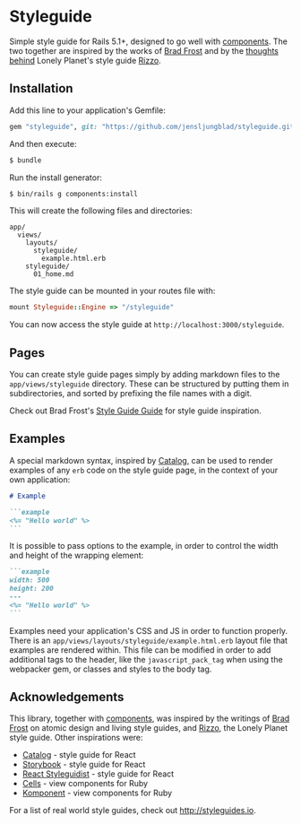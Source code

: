 # Styleguide

Simple style guide for Rails 5.1+, designed to go well with [components](https://github.com/jensljungblad/components). The two together are inspired by the works of [Brad Frost](http://bradfrost.com) and by the [thoughts behind](http://engineering.lonelyplanet.com/2014/05/18/a-maintainable-styleguide.html) Lonely Planet's style guide [Rizzo](http://rizzo.lonelyplanet.com).

## Installation

Add this line to your application's Gemfile:

```ruby
gem "styleguide", git: "https://github.com/jensljungblad/styleguide.git"
```

And then execute:

```sh
$ bundle
```

Run the install generator:

```sh
$ bin/rails g components:install
```

This will create the following files and directories:

```
app/
  views/
    layouts/
      styleguide/
        example.html.erb
    styleguide/
      01_home.md
```

The style guide can be mounted in your routes file with:

```ruby
mount Styleguide::Engine => "/styleguide"
```

You can now access the style guide at `http://localhost:3000/styleguide`.

## Pages

You can create style guide pages simply by adding markdown files to the `app/views/styleguide` directory. These can be structured by putting them in subdirectories, and sorted by prefixing the file names with a digit.

Check out Brad Frost's [Style Guide Guide](https://github.com/bradfrost/style-guide-guide) for style guide inspiration.

## Examples

A special markdown syntax, inspired by [Catalog](https://www.catalog.style), can be used to render examples of any `erb` code on the style guide page, in the context of your own application:

````markdown
# Example

```example
<%= "Hello world" %>
```
````

It is possible to pass options to the example, in order to control the width and height of the wrapping element:


````markdown
```example
width: 500
height: 200
---
<%= "Hello world" %>
```
````

Examples need your application's CSS and JS in order to function properly. There is an `app/views/layouts/styleguide/example.html.erb` layout file that examples are rendered within. This file can be modified in order to add additional tags to the header, like the `javascript_pack_tag` when using the webpacker gem, or classes and styles to the body tag.

## Acknowledgements

This library, together with [components](https://github.com/jensljungblad/components), was inspired by the writings of [Brad Frost](http://bradfrost.com) on atomic design and living style guides, and [Rizzo](http://rizzo.lonelyplanet.com), the Lonely Planet style guide. Other inspirations were:

- [Catalog](https://www.catalog.style) - style guide for React
- [Storybook](https://storybook.js.org) - style guide for React
- [React Styleguidist](https://react-styleguidist.js.org) - style guide for React
- [Cells](https://github.com/trailblazer/cells) - view components for Ruby
- [Komponent](https://github.com/komposable/komponent) - view components for Ruby

For a list of real world style guides, check out http://styleguides.io.
